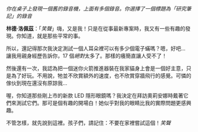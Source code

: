 _你在桌子上發現一個舊的錄音機，上面有多個錄音。你選擇了一個標題為「研究筆記」的錄音_

**林德·洛佩茲**：「_笑聲_」嗨，又是我！只是在從事最新專案時，我又有一些有趣的發現。你知道，就是那些平常的事。

所以，還記得那次我決定測試一個人耳朵裡可以有多少個電子蟎嗎？嗯，好吧... 讓我用親身經歷告訴你，17 個*絕對*太多了。那樣的癢簡直讓人受不了！

然後還有一次，我認為把一個迷你火箭推進器裝在我家貓身上會是一個好主意，只是為了好玩。不用說，牠並不欣賞額外的速度，也不欣賞穿牆飛行的感覺。可憐的傢伙到現在還沒有原諒我...

喔，你知道那些剛上市的新款 LED 隱形眼鏡嗎？我決定在拜訪奧莉安娜時戴著它們來測試它們。那可是個有趣的開場白！她似乎對我的眼睛比我的實際問題更感興趣。

不管怎樣，就先說到這裡。孩子們，請記住：不要在家裡嘗試這個！_笑聲_
